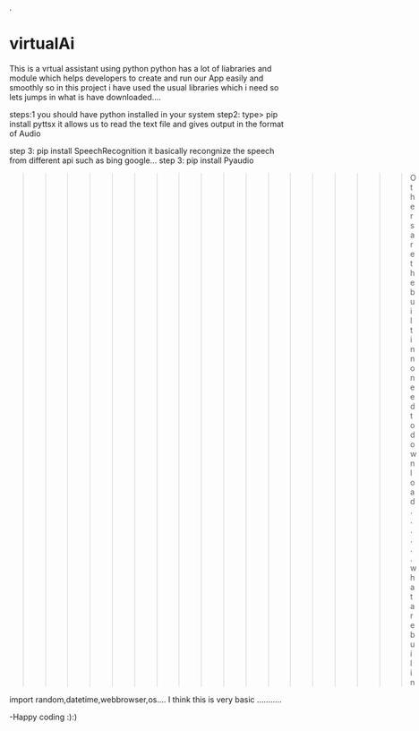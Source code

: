 .
# virtualAi

This is a vrtual assistant using python 
python has a lot of liabraries and module which helps developers to create and run our App easily and smoothly
so in this project i have used the usual libraries which i need so lets jumps in what is have downloaded....


steps:1
you should have python installed in your system
step2:
type> pip install pyttsx
it allows us to read the text file and gives output in the format of Audio

step 3:
pip install SpeechRecognition 
it basically recongnize the speech from different api such as bing google...
step 3:
pip install Pyaudio


>>>>>>>>>>>>>>>>>>Others are the built in no need to download ......
what are buil in 

import random,datetime,webbrowser,os....
I think this is very basic ...........





-Happy coding  :):)
